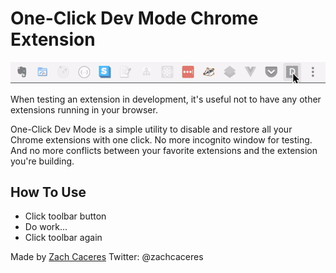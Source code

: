 # One-Click Dev Mode Chrome Extension

![dev mode extension gif](./assets/dev-mode-extension-demo.gif)

When testing an extension in development, it's useful not to have any other extensions running in your browser.


One-Click Dev Mode is a simple utility to disable and restore all your Chrome extensions with one click. No more incognito window for testing. And no more conflicts between your favorite extensions and the extension you're building.

## How To Use
- Click toolbar button
- Do work...
- Click toolbar again

Made by [Zach Caceres](www.zachcaceres.com)
Twitter: @zachcaceres
